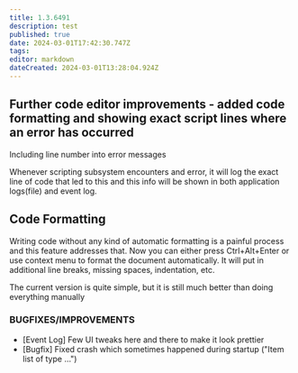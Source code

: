 ```yaml
---
title: 1.3.6491
description: test
published: true
date: 2024-03-01T17:42:30.747Z
tags: 
editor: markdown
dateCreated: 2024-03-01T13:28:04.924Z
---
```


## Further code editor improvements - added code formatting and showing exact script lines where an error has occurred

Including line number into error messages

Whenever scripting subsystem encounters and error, it will log the exact line of code that led to this and this info will be shown in both application logs(file) and event log.

## Code Formatting

Writing code without any kind of automatic formatting is a painful process and this feature addresses that. Now you can either press Ctrl+Alt+Enter or use context menu to format the document automatically. It will put in additional line breaks, missing spaces, indentation, etc. 

The current version is quite simple, but it is still much better than doing everything manually

### BUGFIXES/IMPROVEMENTS

- [Event Log] Few UI tweaks here and there to make it look prettier
- [Bugfix] Fixed crash which sometimes happened during startup ("Item list of type …")
